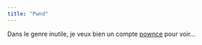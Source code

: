 ```yaml
---
title: "Pwnd"
---
```


Dans le genre inutile, je veux bien un compte [pownce](http://pownce.com/)
pour voir...

